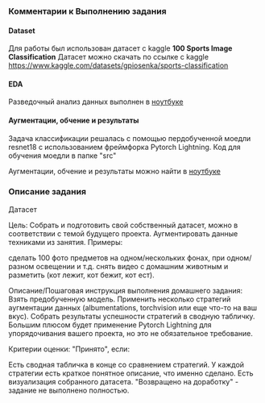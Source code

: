 ### Комментарии к Выполнению задания



#### Dataset
Для работы был использован датасет с kaggle **100 Sports Image Classification**
Датасет можно скачать по ссылке с kaggle https://www.kaggle.com/datasets/gpiosenka/sports-classification


#### EDA
Разведочный анализ данных выполнен в [ноутбуке](notebooks/EDA.ipynb)


#### Аугментации, обчение и результаты

Задача классификации решалась с помощью пердобученной моедли resnet18 с использованием фреймфорка Pytorch Lightning.
Код для обучения моедли в папке "src"

Аугментации, обчение и результаты можно найти в [ноутбуке](notebooks/EDA.ipynb)


### Описание задания
Датасет

Цель:
Собрать и подготовить свой собственный датасет, можно в соответствии с темой будущего проекта.
Аугментировать данные техниками из занятия.
Примеры:

сделать 100 фото предметов на одном/нескольких фонах, при одном/разном освещении и т.д.
снять видео с домашним животным и разметить (кот лежит, кот бежит, кот ест).

Описание/Пошаговая инструкция выполнения домашнего задания:
Взять предобученную модель.
Применить несколько стратегий аугментации данных (albumentations, torchvision или еще что-то на ваш вкус).
Собрать результаты успешности стратегий в сводную табличку.
Большим плюсом будет применение Pytorch Lightning для упорядочивания вашего проекта, но это не обязательное требование.

Критерии оценки:
"Принято", если:

Есть сводная табличка в конце со сравнением стратегий.
У каждой стратегии есть краткое понятное описание, что именно сделано.
Есть визуализация собранного датасета.
"Возвращено на доработку" - задание не выполнено полностью.


